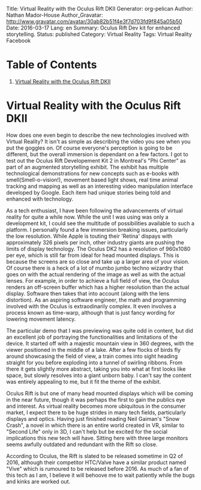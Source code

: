 Title: Virtual Reality with the Oculus Rift DKII
Generator: org-pelican
Author: Nathan Mador-House
Author_Gravatar: http://www.gravatar.com/avatar/30ab82b51f4e3f7d703fd9f845a05b50
Date: 2016-03-17
Lang: en
Summary: Oculus Rift Dev kit for enhanced storytelling.
Status: published
Category: Virtual Reality
Tags: Virtual Reality Facebook


# Table of Contents

1.  [Virtual Reality with the Oculus Rift DKII](#org7b744fa)



<a id="org7b744fa"></a>

# Virtual Reality with the Oculus Rift DKII

How does one even begin to describe the new technologies involved with Virtual Reality? It isn't as simple as describing the video you see when you put the goggles on. Of course everyone's perception is going to be different, but the overall immersion is dependant on a few factors. I got to test out the Oculus Rift Developement Kit 2 in Montreal's "Phi Center" as part of an augmented storytelling exhibit. The exhibit has multiple technological demonstrations for new concepts such as e-books with smell(Smell-o-vision!), movement based light shows, real time animal tracking and mapping as well as an interesting video manipulation interface developed by Google. Each item had unique stories being told and enhanced with technology.

As a tech enthusiast, I have been following the advancements of virtual reality for quite a while now. While the unit I was using was only a development kit, I could see the multitude of possibilities available to such a platform. I personally found a few immersion breaking issues, particularly the low resolution. While Apple is touting their 'Retina' dispays with approximately 326 pixels per inch, other industry giants are pushing the limits of display technology. The Oculus DK2 has a resolution of 960x1080 per eye, which is still far from ideal for head mounted displays. This is because the screens are so close and take up a larger area of your vision. Of course there is a heck of a lot of mumbo jumbo techno wizardry that goes on with the actual rendering of the image as well as with the actual lenses. For example, in order to achieve a full field of view, the Oculus renders an off-screen buffer which has a higher resolution than the actual display. Software then takes that into account (along with the lens distortion). As an aspiring software engineer, the math and programming involved with the Oculus is extraodinarily complex. It even involves a process known as time-warp, although that is just fancy wording for lowering movement latency.

The particular demo that I was previewing was quite odd in content, but did an excellent job of portraying the functionalities and limitations of the device. It started off with a majestic mountain view in 360 degrees, with the viewer positioned in the middle of a lake. After a few flocks of birds fly around showcasing the field of view, a train comes into sight heading straight for you before exploding into a tunnel of swirling ribbons. From there it gets slightly more abstract, taking you into what at first looks like space, but slowly resolves into a giant unborn baby. I can't say the content was entirely appealing to me, but it fit the theme of the exhibit.

Oculus Rift is but one of many head mounted displays which will be coming in the near future, though it was perhaps the first to gain the publics eye and interest. As virtual reality becomes more ubiquitous in the consumer market, I expect there to be huge strides in many tech fields, particularly displays and optics. Having just finished reading Neil Gaiman's "Snow Crash", a novel in which there is an entire world created in VR, similar to "Second Life" only in 3D, I can't help but be excited for the social implications this new tech will have. Sitting here with three large monitors seems awfully outdated and redundant with the Rift so close.

According to Oculus, the Rift is slated to be released sometime in Q2 of 2016, although their competitor HTC/Valve have a similar product named "Vive" which is rumoured to be released before 2016. As much of a fan of this tech as I am, I believe it will behoove me to wait patiently while the bugs and kinks are worked out.

